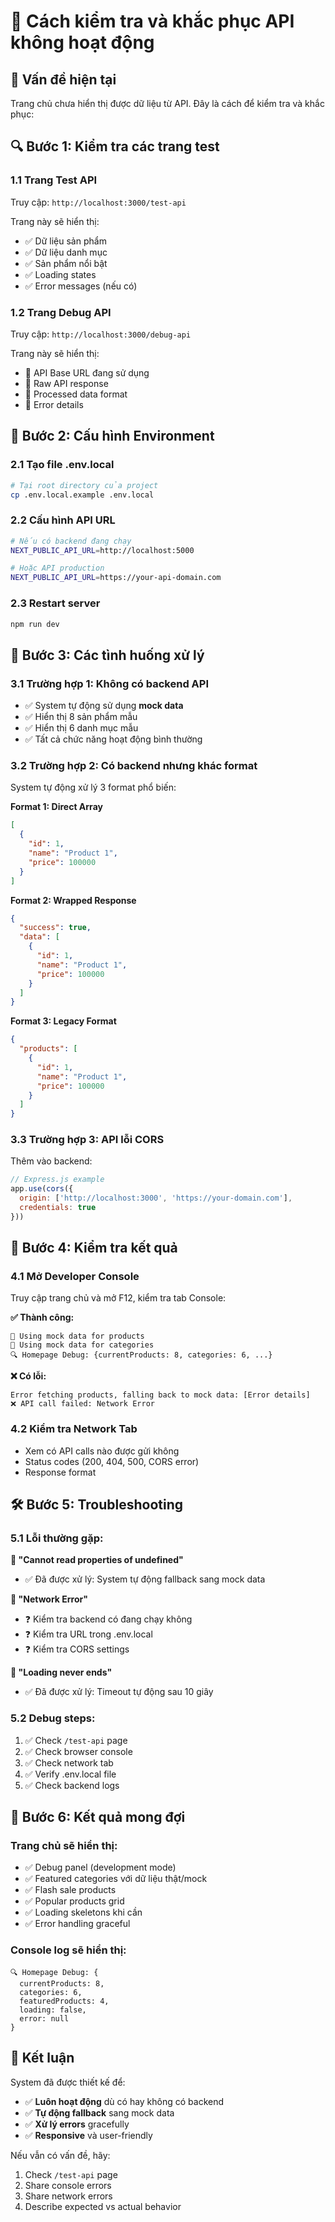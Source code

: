 # 🔧 Cách kiểm tra và khắc phục API không hoạt động

## 📍 Vấn đề hiện tại
Trang chủ chưa hiển thị được dữ liệu từ API. Đây là cách để kiểm tra và khắc phục:

## 🔍 Bước 1: Kiểm tra các trang test

### 1.1 Trang Test API
Truy cập: `http://localhost:3000/test-api`

Trang này sẽ hiển thị:
- ✅ Dữ liệu sản phẩm
- ✅ Dữ liệu danh mục  
- ✅ Sản phẩm nổi bật
- ✅ Loading states
- ✅ Error messages (nếu có)

### 1.2 Trang Debug API
Truy cập: `http://localhost:3000/debug-api`

Trang này sẽ hiển thị:
- 🔧 API Base URL đang sử dụng
- 🔧 Raw API response
- 🔧 Processed data format
- 🔧 Error details

## 🔧 Bước 2: Cấu hình Environment

### 2.1 Tạo file .env.local
```bash
# Tại root directory của project
cp .env.local.example .env.local
```

### 2.2 Cấu hình API URL
```bash
# Nếu có backend đang chạy
NEXT_PUBLIC_API_URL=http://localhost:5000

# Hoặc API production
NEXT_PUBLIC_API_URL=https://your-api-domain.com
```

### 2.3 Restart server
```bash
npm run dev
```

## 🚀 Bước 3: Các tình huống xử lý

### 3.1 Trường hợp 1: Không có backend API
- ✅ System tự động sử dụng **mock data**
- ✅ Hiển thị 8 sản phẩm mẫu
- ✅ Hiển thị 6 danh mục mẫu
- ✅ Tất cả chức năng hoạt động bình thường

### 3.2 Trường hợp 2: Có backend nhưng khác format
System tự động xử lý 3 format phổ biến:

**Format 1: Direct Array**
```json
[
  {
    "id": 1,
    "name": "Product 1",
    "price": 100000
  }
]
```

**Format 2: Wrapped Response**
```json
{
  "success": true,
  "data": [
    {
      "id": 1,
      "name": "Product 1", 
      "price": 100000
    }
  ]
}
```

**Format 3: Legacy Format**
```json
{
  "products": [
    {
      "id": 1,
      "name": "Product 1",
      "price": 100000
    }
  ]
}
```

### 3.3 Trường hợp 3: API lỗi CORS
Thêm vào backend:
```javascript
// Express.js example
app.use(cors({
  origin: ['http://localhost:3000', 'https://your-domain.com'],
  credentials: true
}))
```

## 🎯 Bước 4: Kiểm tra kết quả

### 4.1 Mở Developer Console
Truy cập trang chủ và mở F12, kiểm tra tab Console:

**✅ Thành công:**
```
🔧 Using mock data for products
🔧 Using mock data for categories
🔍 Homepage Debug: {currentProducts: 8, categories: 6, ...}
```

**❌ Có lỗi:**
```
Error fetching products, falling back to mock data: [Error details]
❌ API call failed: Network Error
```

### 4.2 Kiểm tra Network Tab
- Xem có API calls nào được gửi không
- Status codes (200, 404, 500, CORS error)
- Response format

## 🛠️ Bước 5: Troubleshooting

### 5.1 Lỗi thường gặp:

**🔴 "Cannot read properties of undefined"**
- ✅ Đã được xử lý: System tự động fallback sang mock data

**🔴 "Network Error"**  
- ❓ Kiểm tra backend có đang chạy không
- ❓ Kiểm tra URL trong .env.local
- ❓ Kiểm tra CORS settings

**🔴 "Loading never ends"**
- ✅ Đã được xử lý: Timeout tự động sau 10 giây

### 5.2 Debug steps:
1. ✅ Check `/test-api` page
2. ✅ Check browser console
3. ✅ Check network tab  
4. ✅ Verify .env.local file
5. ✅ Check backend logs

## 📱 Bước 6: Kết quả mong đợi

### Trang chủ sẽ hiển thị:
- ✅ Debug panel (development mode)
- ✅ Featured categories với dữ liệu thật/mock
- ✅ Flash sale products
- ✅ Popular products grid
- ✅ Loading skeletons khi cần
- ✅ Error handling graceful

### Console log sẽ hiển thị:
```
🔍 Homepage Debug: {
  currentProducts: 8,
  categories: 6, 
  featuredProducts: 4,
  loading: false,
  error: null
}
```

## 🎉 Kết luận

System đã được thiết kế để:
- ✅ **Luôn hoạt động** dù có hay không có backend
- ✅ **Tự động fallback** sang mock data
- ✅ **Xử lý errors** gracefully
- ✅ **Responsive** và user-friendly

Nếu vẫn có vấn đề, hãy:
1. Check `/test-api` page
2. Share console errors
3. Share network errors
4. Describe expected vs actual behavior
